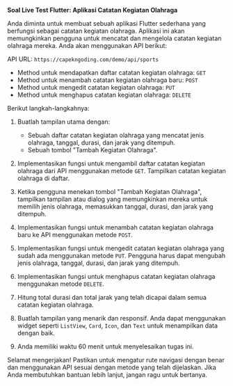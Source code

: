 **Soal Live Test Flutter: Aplikasi Catatan Kegiatan Olahraga**

Anda diminta untuk membuat sebuah aplikasi Flutter sederhana yang berfungsi sebagai catatan kegiatan olahraga. Aplikasi ini akan memungkinkan pengguna untuk mencatat dan mengelola catatan kegiatan olahraga mereka. Anda akan menggunakan API berikut:

API URL: `https://capekngoding.com/demo/api/sports`
- Method untuk mendapatkan daftar catatan kegiatan olahraga: `GET`
- Method untuk menambah catatan kegiatan olahraga baru: `POST`
- Method untuk mengedit catatan kegiatan olahraga: `PUT`
- Method untuk menghapus catatan kegiatan olahraga: `DELETE`

Berikut langkah-langkahnya:

1. Buatlah tampilan utama dengan:
   - Sebuah daftar catatan kegiatan olahraga yang mencatat jenis olahraga, tanggal, durasi, dan jarak yang ditempuh.
   - Sebuah tombol "Tambah Kegiatan Olahraga".

2. Implementasikan fungsi untuk mengambil daftar catatan kegiatan olahraga dari API menggunakan metode `GET`. Tampilkan catatan kegiatan olahraga di daftar.

3. Ketika pengguna menekan tombol "Tambah Kegiatan Olahraga", tampilkan tampilan atau dialog yang memungkinkan mereka untuk memilih jenis olahraga, memasukkan tanggal, durasi, dan jarak yang ditempuh.

4. Implementasikan fungsi untuk menambah catatan kegiatan olahraga baru ke API menggunakan metode `POST`.

5. Implementasikan fungsi untuk mengedit catatan kegiatan olahraga yang sudah ada menggunakan metode `PUT`. Pengguna harus dapat mengubah jenis olahraga, tanggal, durasi, dan jarak yang ditempuh.

6. Implementasikan fungsi untuk menghapus catatan kegiatan olahraga menggunakan metode `DELETE`.

7. Hitung total durasi dan total jarak yang telah dicapai dalam semua catatan kegiatan olahraga.

8. Buatlah tampilan yang menarik dan responsif. Anda dapat menggunakan widget seperti `ListView`, `Card`, `Icon`, dan `Text` untuk menampilkan data dengan baik.

9. Anda memiliki waktu 60 menit untuk menyelesaikan tugas ini.

Selamat mengerjakan! Pastikan untuk mengatur rute navigasi dengan benar dan menggunakan API sesuai dengan metode yang telah dijelaskan. Jika Anda membutuhkan bantuan lebih lanjut, jangan ragu untuk bertanya.
